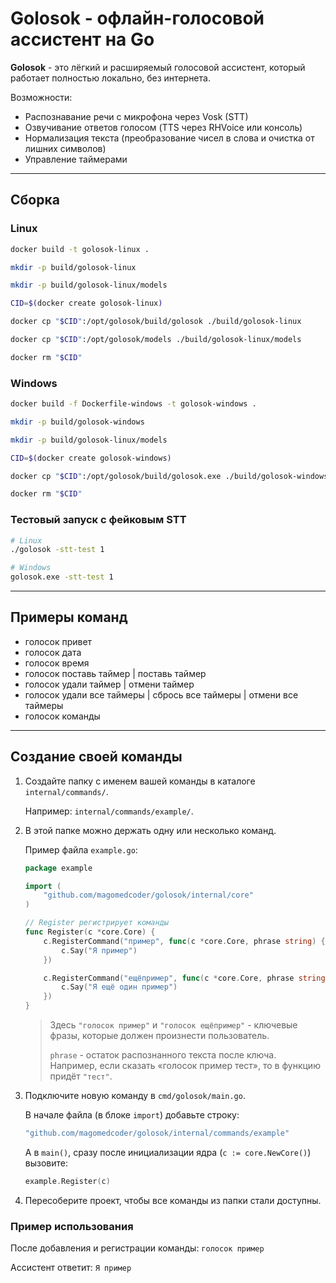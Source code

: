 # Golosok - офлайн-голосовой ассистент на Go

**Golosok** - это лёгкий и расширяемый голосовой ассистент, который работает полностью локально, без интернета.

Возможности:

- Распознавание речи с микрофона через Vosk (STT)
- Озвучивание ответов голосом (TTS через RHVoice или консоль)
- Нормализация текста (преобразование чисел в слова и очистка от лишних символов)
- Управление таймерами

---

## Сборка

### Linux

```bash
docker build -t golosok-linux .

mkdir -p build/golosok-linux

mkdir -p build/golosok-linux/models

CID=$(docker create golosok-linux)

docker cp "$CID":/opt/golosok/build/golosok ./build/golosok-linux

docker cp "$CID":/opt/golosok/models ./build/golosok-linux/models

docker rm "$CID"
```

### Windows

```bash
docker build -f Dockerfile-windows -t golosok-windows .

mkdir -p build/golosok-windows

mkdir -p build/golosok-linux/models

CID=$(docker create golosok-windows)

docker cp "$CID":/opt/golosok/build/golosok.exe ./build/golosok-windows/golosok.exe

docker rm "$CID"
```

### Тестовый запуск с фейковым STT

```bash
# Linux
./golosok -stt-test 1

# Windows
golosok.exe -stt-test 1
```

---

## Примеры команд

- голосок привет
- голосок дата
- голосок время
- голосок поставь таймер | поставь таймер
- голосок удали таймер | отмени таймер
- голосок удали все таймеры | сбрось все таймеры | отмени все таймеры
- голосок команды

------------------------------------------------------------------------

## Создание своей команды

1. Создайте папку с именем вашей команды в каталоге `internal/commands/`.

   Например: `internal/commands/example/`.


2. В этой папке можно держать одну или несколько команд.

   Пример файла `example.go`:

   ``` go
   package example

   import (
       "github.com/magomedcoder/golosok/internal/core"
   )

   // Register регистрирует команды
   func Register(c *core.Core) {
       c.RegisterCommand("пример", func(c *core.Core, phrase string) {
           c.Say("Я пример")
       })

       c.RegisterCommand("ещёпример", func(c *core.Core, phrase string) {
           c.Say("Я ещё один пример")
       })
   }
   ```

   > Здесь `"голосок пример"` и `"голосок ещёпример"` - ключевые фразы, которые должен произнести пользователь.
   >
   > `phrase` - остаток распознанного текста после ключа.
   > Например, если сказать «голосок пример тест», то в функцию придёт `"тест"`.


3. Подключите новую команду в `cmd/golosok/main.go`.

   В начале файла (в блоке `import`) добавьте строку:

   ``` go
   "github.com/magomedcoder/golosok/internal/commands/example"
   ```

   А в `main()`, сразу после инициализации ядра (`c := core.NewCore()`) вызовите:

   ``` go
   example.Register(c)
   ```

5. Пересоберите проект, чтобы все команды из папки стали доступны.

### Пример использования

После добавления и регистрации команды: `голосок пример`

Ассистент ответит: `Я пример`
